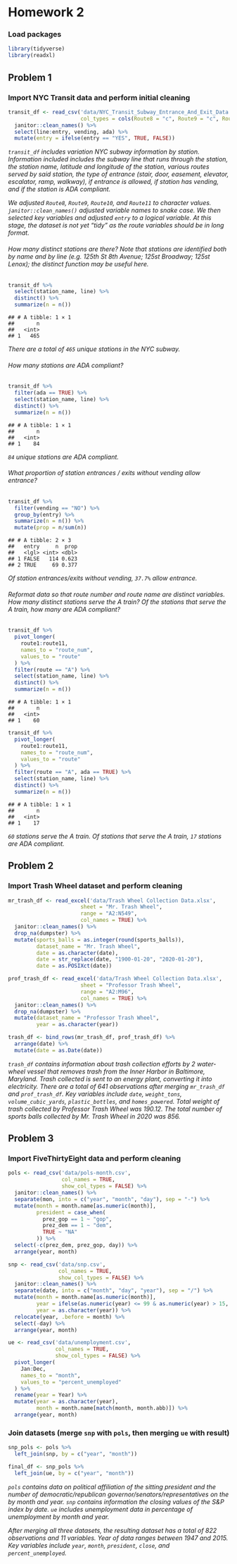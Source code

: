 Homework 2
================

### Load packages

``` r
library(tidyverse)
library(readxl)
```

## Problem 1

### Import NYC Transit data and perform initial cleaning

``` r
transit_df <- read_csv('data/NYC_Transit_Subway_Entrance_And_Exit_Data.csv',
                       col_types = cols(Route8 = "c", Route9 = "c", Route10 = "c", Route11 = "c")) %>%
  janitor::clean_names() %>%
  select(line:entry, vending, ada) %>%
  mutate(entry = ifelse(entry == "YES", TRUE, FALSE))
```

*`transit_df` includes variation NYC subway information by station.
Information included includes the subway line that runs through the
station, the station name, latitude and longitude of the station,
various routes served by said station, the type of entrance (stair,
door, easement, elevator, escalator, ramp, walkway), if entrance is
allowed, if station has vending, and if the station is ADA compliant.*

*We adjusted `Route8`, `Route9`, `Route10`, and `Route11` to character
values. `janitor::clean_names()` adjusted variable names to snake case.
We then selected key variables and adjusted `entry` to a logical
variable. At this stage, the dataset is not yet “tidy” as the route
variables should be in long format.*

###### How many distinct stations are there? Note that stations are identified both by name and by line (e.g. 125th St 8th Avenue; 125st Broadway; 125st Lenox); the distinct function may be useful here.

``` r
transit_df %>% 
  select(station_name, line) %>%
  distinct() %>%
  summarize(n = n())
```

    ## # A tibble: 1 × 1
    ##       n
    ##   <int>
    ## 1   465

*There are a total of `465` unique stations in the NYC subway.*

###### How many stations are ADA compliant?

``` r
transit_df %>%
  filter(ada == TRUE) %>%
  select(station_name, line) %>%
  distinct() %>%
  summarize(n = n())
```

    ## # A tibble: 1 × 1
    ##       n
    ##   <int>
    ## 1    84

*`84` unique stations are ADA compliant.*

###### What proportion of station entrances / exits without vending allow entrance?

``` r
transit_df %>%
  filter(vending == "NO") %>%
  group_by(entry) %>%
  summarize(n = n()) %>%
  mutate(prop = n/sum(n))
```

    ## # A tibble: 2 × 3
    ##   entry     n  prop
    ##   <lgl> <int> <dbl>
    ## 1 FALSE   114 0.623
    ## 2 TRUE     69 0.377

*Of station entrances/exits without vending, `37.7%` allow entrance.*

###### Reformat data so that route number and route name are distinct variables. How many distinct stations serve the A train? Of the stations that serve the A train, how many are ADA compliant?

``` r
transit_df %>%
  pivot_longer(
    route1:route11,
    names_to = "route_num",
    values_to = "route"
  ) %>%
  filter(route == "A") %>%
  select(station_name, line) %>%
  distinct() %>%
  summarize(n = n())
```

    ## # A tibble: 1 × 1
    ##       n
    ##   <int>
    ## 1    60

``` r
transit_df %>%
  pivot_longer(
    route1:route11,
    names_to = "route_num",
    values_to = "route"
  ) %>%
  filter(route == "A", ada == TRUE) %>%
  select(station_name, line) %>%
  distinct() %>%
  summarize(n = n())
```

    ## # A tibble: 1 × 1
    ##       n
    ##   <int>
    ## 1    17

*`60` stations serve the A train. Of stations that serve the A train,
`17` stations are ADA compliant.*

## Problem 2

### Import Trash Wheel dataset and perform cleaning

``` r
mr_trash_df <- read_excel('data/Trash Wheel Collection Data.xlsx',
                       sheet = "Mr. Trash Wheel",
                       range = "A2:N549",
                       col_names = TRUE) %>%
  janitor::clean_names() %>%
  drop_na(dumpster) %>%
  mutate(sports_balls = as.integer(round(sports_balls)),
         dataset_name = "Mr. Trash Wheel",
         date = as.character(date),
         date = str_replace(date, "1900-01-20", "2020-01-20"),
         date = as.POSIXct(date))

prof_trash_df <- read_excel('data/Trash Wheel Collection Data.xlsx',
                       sheet = "Professor Trash Wheel",
                       range = "A2:M96",
                       col_names = TRUE) %>%
  janitor::clean_names() %>%
  drop_na(dumpster) %>%
  mutate(dataset_name = "Professor Trash Wheel",
         year = as.character(year))  

trash_df <- bind_rows(mr_trash_df, prof_trash_df) %>%
  arrange(date) %>%
  mutate(date = as.Date(date))
```

*`trash_df` contains information about trash collection efforts by 2
water-wheel vessel that removes trash from the Inner Harbor in
Baltimore, Maryland. Trash collected is sent to an energy plant,
converting it into electricity. There are a total of 641 observations
after merging `mr_trash_df` and `prof_trash_df`. Key variables include
`date`, `weight_tons`, `volume_cubic_yards`, `plastic_bottles`, and
`homes_powered`. Total weight of trash collected by Professor Trash
Wheel was 190.12. The total number of sports balls collected by
Mr. Trash Wheel in 2020 was 856.*

## Problem 3

### Import FiveThirtyEight data and perform cleaning

``` r
pols <- read_csv('data/pols-month.csv',
                 col_names = TRUE,
                 show_col_types = FALSE) %>%
  janitor::clean_names() %>%
  separate(mon, into = c("year", "month", "day"), sep = "-") %>%
  mutate(month = month.name[as.numeric(month)],
         president = case_when(
           prez_gop == 1 ~ "gop",
           prez_dem == 1 ~ "dem",
           TRUE ~ "NA"
         )) %>%
  select(-c(prez_dem, prez_gop, day)) %>%
  arrange(year, month)

snp <- read_csv('data/snp.csv',
                col_names = TRUE,
                show_col_types = FALSE) %>%
  janitor::clean_names() %>%
  separate(date, into = c("month", "day", "year"), sep = "/") %>%
  mutate(month = month.name[as.numeric(month)],
         year = ifelse(as.numeric(year) <= 99 & as.numeric(year) > 15, as.numeric(year) + 1900, as.numeric(year) + 2000),
         year = as.character(year)) %>%
  relocate(year, .before = month) %>% 
  select(-day) %>%
  arrange(year, month)

ue <- read_csv('data/unemployment.csv',
               col_names = TRUE,
               show_col_types = FALSE) %>%
  pivot_longer(
    Jan:Dec,
    names_to = "month",
    values_to = "percent_unemployed"
  ) %>%
  rename(year = Year) %>%
  mutate(year = as.character(year),
         month = month.name[match(month, month.abb)]) %>%
  arrange(year, month)
```

### Join datasets (merge `snp` with `pols`, then merging `ue` with result)

``` r
snp_pols <- pols %>% 
  left_join(snp, by = c("year", "month"))

final_df <- snp_pols %>%
  left_join(ue, by = c("year", "month"))
```

*`pols` contains data on political affiliation of the sitting president
and the number of democratic/republican
governor/senators/representatives on the by month and year. `snp`
contains information the closing values of the S&P index by date. `ue`
includes unemployment data in percentage of unemployment by month and
year.*

*After merging all three datasets, the resulting dataset has a total of
822 observations and 11 variables. Year of data ranges between 1947 and
2015. Key variables include `year`, `month`, `president`, `close`, and
`percent_unemployed`.*

